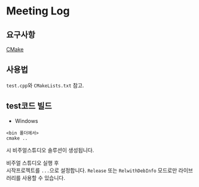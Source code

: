 # Meeting Log

## 요구사항  
[CMake](https://cmake.org/download/)      

## 사용법
```test.cpp```와 ```CMakeLists.txt``` 참고.  


  
## test코드 빌드
+ Windows
```
<bin 폴더에서>
cmake ..
```
시 비주얼스튜디오 솔루션이 생성됩니다.   

비주얼 스튜디오 실행 후  
시작프로젝트를 ```...```으로 설정합니다. 
```Release``` 또는 ```RelwithDebInfo``` 모드로만 라이브러리를 사용할 수 있습니다.   